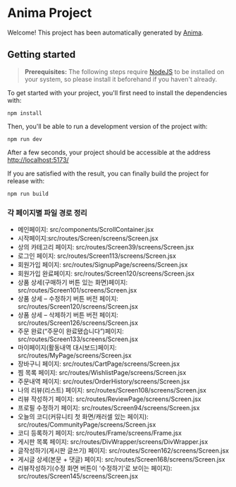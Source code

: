 # Anima Project

Welcome! This project has been automatically generated by [Anima](https://animaapp.com/).

## Getting started

> **Prerequisites:**
> The following steps require [NodeJS](https://nodejs.org/en/) to be installed on your system, so please
> install it beforehand if you haven't already.

To get started with your project, you'll first need to install the dependencies with:

```
npm install
```

Then, you'll be able to run a development version of the project with:

```
npm run dev
```

After a few seconds, your project should be accessible at the address
[http://localhost:5173/](http://localhost:5173/)


If you are satisfied with the result, you can finally build the project for release with:

```
npm run build
```

### 각 페이지별 파일 경로 정리
* 메인페이지: src/components/ScrollContainer.jsx
* 시작페이지:src/routes/Screen/screens/Screen.jsx
* 상의 카테고리 페이지: src/routes/Screen39/screens/Screen.jsx
* 로그인 페이지: src/routes/Screen113/screens/Screen.jsx
* 회원가입 페이지: src/routes/SignupPage/screens/Screen.jsx
* 회원가입 완료페이지: src/routes/Screen120/screens/Screen.jsx
* 상품 상세(구매하기 버튼 있는 화면)페이지: src/routes/Screen101/screens/Screen.jsx
* 상품 상세 – 수정하기 버튼 버전 페이지:  src/routes/Screen120/screens/Screen.jsx
* 상품 상세 – 삭제하기 버튼 버전 페이지: src/routes/Screen126/screens/Screen.jsx
* 주문 완료(“주문이 완료됐습니다”)페이지:  src/routes/Screen133/screens/Screen.jsx
* 마이페이지(활동내역 대시보드)페이지: src/routes/MyPage/screens/Screen.jsx
* 장바구니 페이지: src/routes/CartPage/screens/Screen.jsx
* 찜 목록 페이지: src/routes/WishlistPage/screens/Screen.jsx
* 주문내역 페이지: src/routes/OrderHistory/screens/Screen.jsx
* 나의 리뷰(리스트) 페이지: src/routes/Screen108/screens/Screen.jsx
* 리뷰 작성하기 페이지: src/routes/ReviewPage/screens/Screen.jsx
* 프로필 수정하기 페이지: src/routes/Screen94/screens/Screen.jsx
* 오늘의 코디(커뮤니티 첫 화면/캐러셀 있는 페이지): src/routes/CommunityPage/screens/Screen.jsx
* 코디 등록하기 페이지: src/routes/Frame/screens/Frame.jsx
* 게시판 목록 페이지: src/routes/DivWrapper/screens/DivWrapper.jsx
* 글작성하기(게시판 글쓰기) 페이지: src/routes/Screen162/screens/Screen.jsx
* 게시글 상세(본문 + 댓글) 페이지: src/routes/Screen168/screens/Screen.jsx
* 리뷰작성하기(수정 화면 버튼이 ‘수정하기’로 보이는 페이지): src/routes/Screen145/screens/Screen.jsx